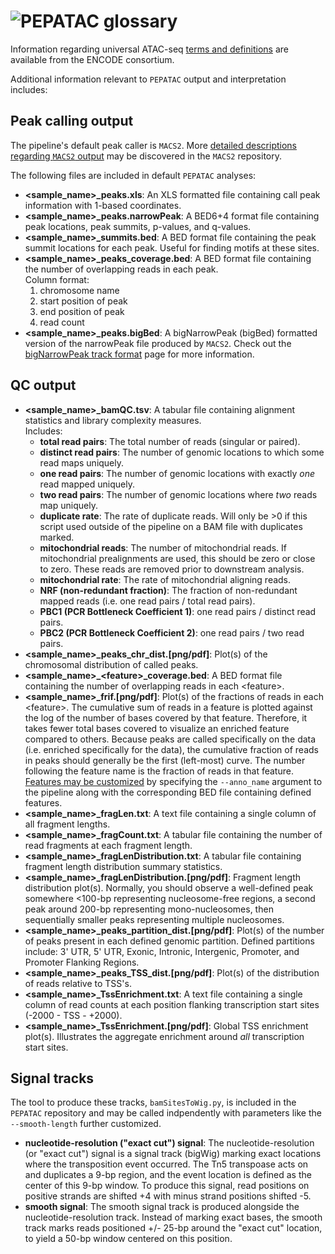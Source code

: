 # <img src="../img/pepatac_logo_black.svg" alt="PEPATAC" class="img-fluid" style="max-height:35px; margin-top:-15px; margin-bottom:-10px"> glossary

Information regarding universal ATAC-seq [terms and definitions](https://www.encodeproject.org/data-standards/terms/) are available from the ENCODE consortium.

Additional information relevant to `PEPATAC` output and interpretation includes:

## Peak calling output

The pipeline's default peak caller is `MACS2`.  More [detailed descriptions regarding `MACS2` output](https://github.com/taoliu/MACS) may be discovered in the `MACS2` repository.

The following files are included in default `PEPATAC` analyses:

- **&lt;sample_name&gt;_peaks.xls**: An XLS formatted file containing call peak information with 1-based coordinates.
- **&lt;sample_name&gt;_peaks.narrowPeak**: A BED6+4 format file containing peak locations, peak summits, p-values, and q-values.
- **&lt;sample_name&gt;_summits.bed**: A BED format file containing the peak summit locations for each peak. Useful for finding motifs at these sites.
- **&lt;sample_name&gt;_peaks_coverage.bed**: A BED format file containing the number of overlapping reads in each peak.  
  Column format:
    1. chromosome name
    2. start position of peak
    3. end position of peak
    4. read count
- **&lt;sample_name&gt;_peaks.bigBed**: A bigNarrowPeak (bigBed) formatted version of the narrowPeak file produced by `MACS2`. Check out the [bigNarrowPeak track format](https://genome.ucsc.edu/goldenpath/help/bigNarrowPeak.html) page for more information.

## QC output

- **&lt;sample_name&gt;_bamQC.tsv**: A tabular file containing alignment statistics and library complexity measures.  
  Includes:
    - **total read pairs**: The total number of reads (singular or paired).
    - **distinct read pairs**: The number of genomic locations to which some read maps uniquely.
    - **one read pairs**: The number of genomic locations with exactly *one* read mapped uniquely.
    - **two read pairs**: The number of genomic locations where *two* reads map uniquely.
    - **duplicate rate**: The rate of duplicate reads. Will only be >0 if this script used outside of the pipeline on a BAM file with duplicates marked.
    - **mitochondrial reads**: The number of mitochondrial reads. If mitochondrial prealignments are used, this should be zero or close to zero. These reads are removed prior to downstream analysis.
    - **mitochondrial rate**: The rate of mitochondrial aligning reads.
    - **NRF (non-redundant fraction)**: The fraction of non-redundant mapped reads (i.e. one read pairs / total read pairs).
    - **PBC1 (PCR Bottleneck Coefficient 1)**: one read pairs / distinct read pairs.
    - **PBC2 (PCR Bottleneck Coefficient 2)**: one read pairs / two read pairs.
- **&lt;sample_name&gt;_peaks_chr_dist.[png/pdf]**: Plot(s) of the chromosomal distribution of called peaks.
- **&lt;sample_name&gt;_&lt;feature&gt;_coverage.bed**: A BED format file containing the number of overlapping reads in each &lt;feature&gt;.
- **&lt;sample_name&gt;_frif.[png/pdf]**: Plot(s) of the fractions of reads in each &lt;feature&gt;. The cumulative sum of reads in a feature is plotted against the log of the number of bases covered by that feature.  Therefore, it takes fewer total bases covered to visualize an enriched feature compared to others.  Because peaks are called specifically on the data (i.e. enriched specifically for the data), the cumulative fraction of reads in peaks should generally be the first (left-most) curve. The number following the feature name is the fraction of reads in that feature. [Features may be customized](annotation.md) by specifying the `--anno_name` argument to the pipeline along with the corresponding BED file containing defined features.
- **&lt;sample_name&gt;_fragLen.txt**: A text file containing a single column of all fragment lengths.
- **&lt;sample_name&gt;_fragCount.txt**: A tabular file containing the number of read fragments at each fragment length.
- **&lt;sample_name&gt;_fragLenDistribution.txt**: A tabular file containing fragment length distribution summary statistics.
- **&lt;sample_name&gt;_fragLenDistribution.[png/pdf]**: Fragment length distribution plot(s). Normally, you should observe a well-defined peak somewhere <100-bp representing nucleosome-free regions, a second peak around 200-bp representing mono-nucleosomes, then sequentially smaller peaks representing multiple nucleosomes.
- **&lt;sample_name&gt;_peaks_partition_dist.[png/pdf]**: Plot(s) of the number of peaks present in each defined genomic partition. Defined partitions include: 3' UTR, 5' UTR, Exonic, Intronic, Intergenic, Promoter, and Promoter Flanking Regions.
- **&lt;sample_name&gt;_peaks_TSS_dist.[png/pdf]**: Plot(s) of the distribution of reads relative to TSS's.
- **&lt;sample_name&gt;_TssEnrichment.txt**: A text file containing a single column of read counts at each position flanking transcription start sites (-2000 - TSS - +2000).
- **&lt;sample_name&gt;_TssEnrichment.[png/pdf]**: Global TSS enrichment plot(s). Illustrates the aggregate enrichment around *all* transcription start sites.


## Signal tracks

The tool to produce these tracks, `bamSitesToWig.py`, is included in the `PEPATAC` repository and may be called indpendently with parameters like the `--smooth-length` further customized.

- **nucleotide-resolution ("exact cut") signal**: The nucleotide-resolution (or "exact cut") signal is a signal track (bigWig) marking exact locations where the transposition event occurred. The Tn5 transpoase acts on and duplicates a 9-bp region, and the event location is defined as the center of this 9-bp window.  To produce this signal, read positions on positive strands are shifted +4 with minus strand positions shifted -5.
- **smooth signal**: The smooth signal track is produced alongside the nucleotide-resolution track.  Instead of marking exact bases, the smooth track marks reads positioned +/- 25-bp around the "exact cut" location, to yield a 50-bp window centered on this position.
